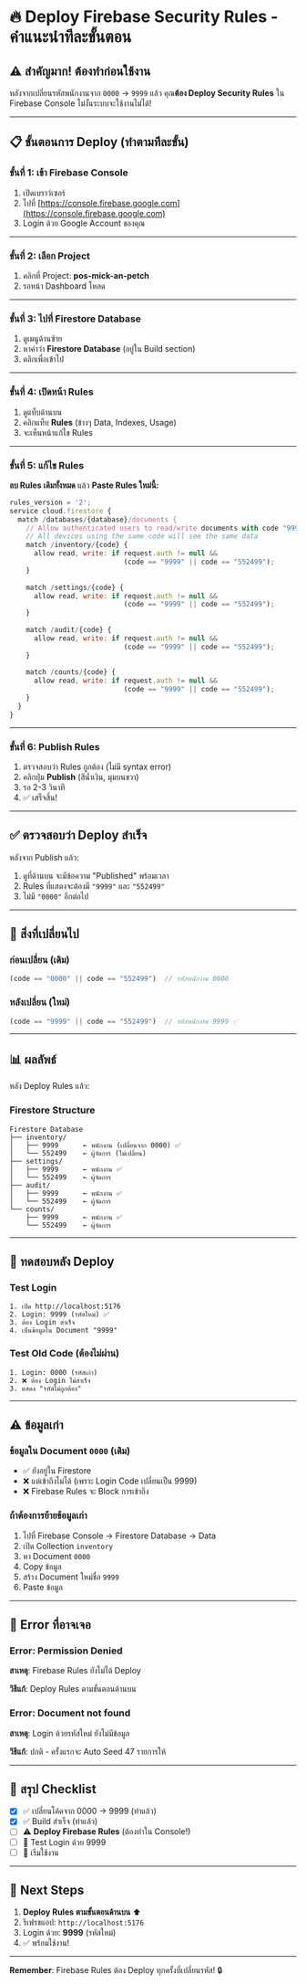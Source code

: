 # 🔥 Deploy Firebase Security Rules - คำแนะนำทีละขั้นตอน

## ⚠️ สำคัญมาก! ต้องทำก่อนใช้งาน

หลังจากเปลี่ยนรหัสพนักงานจาก `0000` → `9999` แล้ว
คุณ**ต้อง Deploy Security Rules** ใน Firebase Console ไม่งั้นระบบจะใช้งานไม่ได้!

---

## 📋 ขั้นตอนการ Deploy (ทำตามทีละขั้น)

### ขั้นที่ 1: เข้า Firebase Console

1. เปิดเบราว์เซอร์
2. ไปที่ [https://console.firebase.google.com](https://console.firebase.google.com)
3. Login ด้วย Google Account ของคุณ

---

### ขั้นที่ 2: เลือก Project

1. คลิกที่ Project: **pos-mick-an-petch**
2. รอหน้า Dashboard โหลด

---

### ขั้นที่ 3: ไปที่ Firestore Database

1. ดูเมนูด้านซ้าย
2. หาคำว่า **Firestore Database** (อยู่ใน Build section)
3. คลิกเพื่อเข้าไป

---

### ขั้นที่ 4: เปิดหน้า Rules

1. ดูแท็บด้านบน
2. คลิกแท็บ **Rules** (ข้างๆ Data, Indexes, Usage)
3. จะเห็นหน้าแก้ไข Rules

---

### ขั้นที่ 5: แก้ไข Rules

**ลบ Rules เดิมทั้งหมด** แล้ว **Paste Rules ใหม่นี้:**

```javascript
rules_version = '2';
service cloud.firestore {
  match /databases/{database}/documents {
    // Allow authenticated users to read/write documents with code "9999" or "552499"
    // All devices using the same code will see the same data
    match /inventory/{code} {
      allow read, write: if request.auth != null && 
                            (code == "9999" || code == "552499");
    }
    
    match /settings/{code} {
      allow read, write: if request.auth != null && 
                            (code == "9999" || code == "552499");
    }
    
    match /audit/{code} {
      allow read, write: if request.auth != null && 
                            (code == "9999" || code == "552499");
    }
    
    match /counts/{code} {
      allow read, write: if request.auth != null && 
                            (code == "9999" || code == "552499");
    }
  }
}
```

---

### ขั้นที่ 6: Publish Rules

1. ตรวจสอบว่า Rules ถูกต้อง (ไม่มี syntax error)
2. คลิกปุ่ม **Publish** (สีน้ำเงิน, มุมบนขวา)
3. รอ 2-3 วินาที
4. ✅ เสร็จสิ้น!

---

## ✅ ตรวจสอบว่า Deploy สำเร็จ

หลังจาก Publish แล้ว:
1. ดูที่ด้านบน จะมีข้อความ "Published" พร้อมเวลา
2. Rules ที่แสดงจะต้องมี `"9999"` และ `"552499"`
3. ไม่มี `"0000"` อีกต่อไป

---

## 🎯 สิ่งที่เปลี่ยนไป

### ก่อนเปลี่ยน (เดิม)
```javascript
(code == "0000" || code == "552499")  // รหัสพนักงาน 0000
```

### หลังเปลี่ยน (ใหม่)
```javascript
(code == "9999" || code == "552499")  // รหัสพนักงาน 9999 ✅
```

---

## 📊 ผลลัพธ์

หลัง Deploy Rules แล้ว:

### Firestore Structure
```
Firestore Database
├── inventory/
│   ├── 9999      ← พนักงาน (เปลี่ยนจาก 0000) ✅
│   └── 552499    ← ผู้จัดการ (ไม่เปลี่ยน)
├── settings/
│   ├── 9999      ← พนักงาน ✅
│   └── 552499    ← ผู้จัดการ
├── audit/
│   ├── 9999      ← พนักงาน ✅
│   └── 552499    ← ผู้จัดการ
└── counts/
    ├── 9999      ← พนักงาน ✅
    └── 552499    ← ผู้จัดการ
```

---

## 🧪 ทดสอบหลัง Deploy

### Test Login
```
1. เปิด http://localhost:5176
2. Login: 9999 (รหัสใหม่) ✅
3. ต้อง Login สำเร็จ
4. เห็นข้อมูลใน Document "9999"
```

### Test Old Code (ต้องไม่ผ่าน)
```
1. Login: 0000 (รหัสเก่า)
2. ❌ ต้อง Login ไม่สำเร็จ
3. แสดง "รหัสไม่ถูกต้อง"
```

---

## ⚠️ ข้อมูลเก่า

### ข้อมูลใน Document `0000` (เดิม)
- ✅ ยังอยู่ใน Firestore
- ❌ แต่เข้าถึงไม่ได้ (เพราะ Login Code เปลี่ยนเป็น 9999)
- ❌ Firebase Rules จะ Block การเข้าถึง

### ถ้าต้องการย้ายข้อมูลเก่า
1. ไปที่ Firebase Console → Firestore Database → Data
2. เปิด Collection `inventory`
3. หา Document `0000`
4. Copy ข้อมูล
5. สร้าง Document ใหม่ชื่อ `9999`
6. Paste ข้อมูล

---

## 🚨 Error ที่อาจเจอ

### Error: Permission Denied
**สาเหตุ**: Firebase Rules ยังไม่ได้ Deploy

**วิธีแก้**: Deploy Rules ตามขั้นตอนด้านบน

### Error: Document not found
**สาเหตุ**: Login ด้วยรหัสใหม่ ยังไม่มีข้อมูล

**วิธีแก้**: ปกติ - ครั้งแรกจะ Auto Seed 47 รายการให้

---

## 📝 สรุป Checklist

- [x] ✅ เปลี่ยนโค้ดจาก 0000 → 9999 (ทำแล้ว)
- [x] ✅ Build สำเร็จ (ทำแล้ว)
- [ ] ⚠️ **Deploy Firebase Rules** (ต้องทำใน Console!)
- [ ] 🧪 Test Login ด้วย 9999
- [ ] 🎉 เริ่มใช้งาน

---

## 🎯 Next Steps

1. **Deploy Rules ตามขั้นตอนด้านบน** ⬆️
2. รีเฟรชแอป: `http://localhost:5176`
3. Login ด้วย: **9999** (รหัสใหม่)
4. ✅ พร้อมใช้งาน!

---

**Remember**: Firebase Rules ต้อง Deploy ทุกครั้งที่เปลี่ยนรหัส! 🔒

